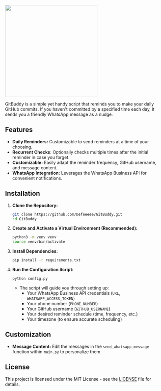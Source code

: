 <img src="https://github.com/user-attachments/assets/b8a0a00f-951f-48ee-b198-a5224a244562" width="300">
<br>

GitBuddy is a simple yet handy script that reminds you to make your daily GitHub commits. If you haven't committed by a specified time each day, it sends you a friendly WhatsApp message as a nudge.

## Features

- **Daily Reminders:** Customizable to send reminders at a time of your choosing.
- **Recurrent Checks:** Optionally checks multiple times after the initial reminder in case you forget.
- **Customizable:** Easily adapt the reminder frequency, GitHub username, and message content.
- **WhatsApp Integration:** Leverages the WhatsApp Business API for convenient notifications.

## Installation

1. **Clone the Repository:**
   ```bash
   git clone https://github.com/Defeeeee/GitBuddy.git
   cd GitBuddy
   ```

2. **Create and Activate a Virtual Environment (Recommended):**
   ```bash
   python3 -m venv venv
   source venv/bin/activate 
   ```

3. **Install Dependencies:**
   ```bash
   pip install -r requirements.txt
   ```

4. **Run the Configuration Script:**
   ```bash
   python config.py
   ```
   - The script will guide you through setting up:
      - Your WhatsApp Business API credentials (`URL`, `WHATSAPP_ACCESS_TOKEN`)
      - Your phone number (`PHONE_NUMBER`)
      - Your GitHub username (`GITHUB_USERNAME`)
      - Your desired reminder schedule (time, frequency, etc.)
      - Your timezone (to ensure accurate scheduling)

## Customization

- **Message Content:** Edit the messages in the `send_whatsapp_message` function within `main.py` to personalize them.

## License

This project is licensed under the MIT License - see the [LICENSE](LICENSE) file for details.
